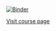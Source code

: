 [![Binder](https://mybinder.org/badge_logo.svg)](https://mybinder.org/v2/gh/NumEconCopenhagen/exercises-2019/master?filepath=class3_slides/01/01.ipynb)

[Visit course page](https://numeconcopenhagen.netlify.com/)
